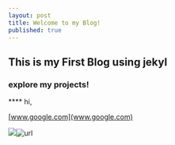 ```yaml
---
layout: post
title: Welcome to my Blog!
published: true
---
```

## This is my First Blog using jekyl




### explore my projects!




**** hi,

[www.google.com](www.google.com)

![]({{site.baseurl}}/https://www.google.com/url?sa=i&url=https%3A%2F%2Fwww.pexels.com%2Fsearch%2Fwebsite%2520background%2F&psig=AOvVaw2gfzPFq8le6qfhHFMDlp40&ust=1668588659379000&source=images&cd=vfe&ved=0CBAQjRxqFwoTCMisjaXnr_sCFQAAAAAdAAAAABAE)![url]({{site.baseurl}}/https:/www.google.com/url)
